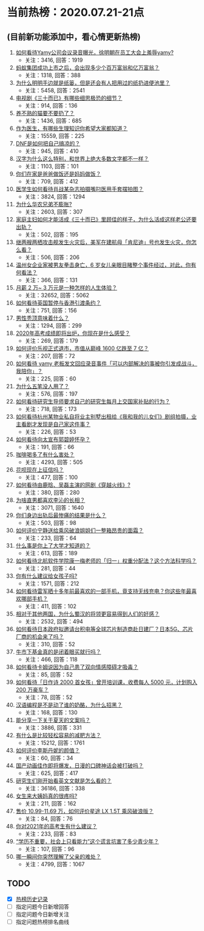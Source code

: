 # 当前热榜：2020.07.21-21点
## (目前新功能添加中，看心情更新热榜)
1. [如何看待Yamy公司会议录音曝光，徐明朝在员工大会上羞辱yamy?](https://www.zhihu.com/question/408120023)
    * 关注：3416, 回答：1919
2. [蚂蚁集团成功上市之后，会出现多少个百万富翁和亿万富翁？](https://www.zhihu.com/question/408021523)
    * 关注：1318, 回答：388
3. [为什么明明手边就是纸篓，但是还会有人把用过的纸扔进便池里？](https://www.zhihu.com/question/299389480)
    * 关注：5458, 回答：2541
4. [电视剧《三十而已》有哪些细思极恐的细节？](https://www.zhihu.com/question/407383191)
    * 关注：914, 回答：136
5. [养不熟的猫要不要扔了？](https://www.zhihu.com/question/305938184)
    * 关注：1436, 回答：685
6. [作为医生，有哪些生理知识你希望大家都知道？](https://www.zhihu.com/question/393036219)
    * 关注：15559, 回答：225
7. [DNF是如何把自己搞凉的？](https://www.zhihu.com/question/362395393)
    * 关注：945, 回答：410
8. [汉字为什么这么特别，和世界上绝大多数文字都不一样？](https://www.zhihu.com/question/277279699)
    * 关注：1103, 回答：101
9. [你们在家是爸爸做饭还是妈妈做饭？](https://www.zhihu.com/question/407183769)
    * 关注：709, 回答：412
10. [医学生如何看待肖战某杂志拍摄嘴叼医用手套摆拍图？](https://www.zhihu.com/question/405325328)
    * 关注：3824, 回答：1294
11. [为什么华农兄弟不膨胀?](https://www.zhihu.com/question/398565994)
    * 关注：2603, 回答：307
12. [家庭主妇如何才能活成《三十而已》里顾佳的样子，为什么活成这样老公还要出轨？](https://www.zhihu.com/question/407635860)
    * 关注：502, 回答：195
13. [继两艘两栖攻击舰发生火灾后，美军在建航母「肯尼迪」号也发生火灾，你怎么看？](https://www.zhihu.com/question/408163129)
    * 关注：506, 回答：206
14. [温州女企业家被男友拳击身亡，6 岁女儿亲眼目睹整个事件经过，对此，你有何看法？](https://www.zhihu.com/question/407741607)
    * 关注：366, 回答：131
15. [月薪 2 万~ 3 万元是一种怎样的人生体验？](https://www.zhihu.com/question/50186945)
    * 关注：32652, 回答：5062
16. [如何看待英国暂停与香港引渡条约？](https://www.zhihu.com/question/407980976)
    * 关注：751, 回答：156
17. [男性秃顶意味着什么？](https://www.zhihu.com/question/298979990)
    * 关注：1294, 回答：299
18. [2020年高考成绩即将出炉，你现在是什么感受？](https://www.zhihu.com/question/407431343)
    * 关注：269, 回答：179
19. [如何评价乐视正式退市，市值从巅峰 1600 亿跌至 7 亿？](https://www.zhihu.com/question/408125589)
    * 关注：207, 回答：72
20. [如何看待 yamy 老板发文回应录音事件「可以内部解决的事被你引发成战斗，我陪你」？](https://www.zhihu.com/question/408217875)
    * 关注：225, 回答：60
21. [为什么五笔没人用了？](https://www.zhihu.com/question/267152855)
    * 关注：576, 回答：197
22. [如何看待研究生导师要求自己的研究生每月上交国家补贴的行为？](https://www.zhihu.com/question/407199248)
    * 关注：718, 回答：173
23. [如何看待杭州某物业私自将业主别墅出租给《我和我的儿女们》剧组拍摄，业主看剧才发现是自己家这件事？](https://www.zhihu.com/question/408092992)
    * 关注：226, 回答：53
24. [如何看待向太宣布郭碧婷怀孕？](https://www.zhihu.com/question/407919358)
    * 关注：191, 回答：66
25. [咖啡喝多了有什么害处？](https://www.zhihu.com/question/21967703)
    * 关注：4293, 回答：505
26. [花呗现在上征信吗？](https://www.zhihu.com/question/290917561)
    * 关注：477, 回答：100
27. [如何看待由鹿晗、吴磊主演的网剧《穿越火线》?](https://www.zhihu.com/question/407353293)
    * 关注：380, 回答：280
28. [为啥直男都喜欢李沁的长相？](https://www.zhihu.com/question/61008862)
    * 关注：3071, 回答：1640
29. [你们身边出轨后最惨痛的结果是什么？](https://www.zhihu.com/question/405663992)
    * 关注：503, 回答：98
30. [如何评价宁静送给乘风破浪姐姐们一整箱昂贵的面霜？](https://www.zhihu.com/question/406634165)
    * 关注：233, 回答：64
31. [什么事是你上了大学才知道的？](https://www.zhihu.com/question/406491354)
    * 关注：613, 回答：189
32. [如何看待北航软件学院康一梅老师的「归一」权重分配法？这个方法科学吗？](https://www.zhihu.com/question/406089150)
    * 关注：281, 回答：44
33. [你有什么建议给女孩子吗?](https://www.zhihu.com/question/386853992)
    * 关注：1571, 回答：212
34. [如何看待雷军晒十多年前最喜欢的一部手机，竟支持无线充电？你这些年最喜欢哪部手机？](https://www.zhihu.com/question/407926811)
    * 关注：411, 回答：102
35. [相对于其他两国，为什么蜀汉的将领更容易得到人们的好感？](https://www.zhihu.com/question/282275228)
    * 关注：2532, 回答：494
36. [如何看待日本政府拟邀请台积电等全球芯片制造商赴日建厂？日本5G、芯片厂商的机会来了吗？](https://www.zhihu.com/question/407914477)
    * 关注：310, 回答：52
37. [牛市下基金真的是闭着眼买就行吗？](https://www.zhihu.com/question/407007542)
    * 关注：466, 回答：118
38. [如何看待卡姆说因为自己患了双向情感障碍才吸毒？](https://www.zhihu.com/question/408025225)
    * 关注：85, 回答：52
39. [如何看待「日作诗 2000 首女孩」曾开培训课，收费每人 5000 元，计划购入 200 万豪车？](https://www.zhihu.com/question/408102966)
    * 关注：78, 回答：52
40. [汉语编程是不是动了谁的奶酪，为什么招黑？](https://www.zhihu.com/question/407550798)
    * 关注：168, 回答：130
41. [能分享一下关于夏天的文案吗？](https://www.zhihu.com/question/369328874)
    * 关注：3886, 回答：331
42. [有什么是比较轻松容易的减肥方法？](https://www.zhihu.com/question/264969963)
    * 关注：15212, 回答：1761
43. [如何评价李斯丹妮的颜值？](https://www.zhihu.com/question/393688990)
    * 关注：60, 回答：34
44. [国产动画佳作即将爆发，日漫的口碑神话会被打破吗？](https://www.zhihu.com/question/407715381)
    * 关注：625, 回答：417
45. [研究生们刚开始看英文文献是怎么看的？](https://www.zhihu.com/question/345516318)
    * 关注：36186, 回答：338
46. [女生来大姨妈真的很疼吗?](https://www.zhihu.com/question/293539476)
    * 关注：211, 回答：162
47. [售价 10.99-11.69 万，如何评价星途 LX 1.5T 乘风破浪版？](https://www.zhihu.com/question/407272577)
    * 关注：84, 回答：76
48. [你对2021年的高考生有什么建议？](https://www.zhihu.com/question/371457075)
    * 关注：233, 回答：83
49. [“学历不重要，社会上只看能力”这个谎言坑害了多少青少年？](https://www.zhihu.com/question/407392283)
    * 关注：107, 回答：96
50. [哪一瞬间你突然理解了父亲的难处？](https://www.zhihu.com/question/402168608)
    * 关注：4799, 回答：1067
## TODO
* [x] [热榜历史记录](hot_history/AllHot.md)
* [ ] 指定问题今日新增回答
* [ ] 指定问题今日新增关注
* [ ] 指定问题热榜排名曲线

